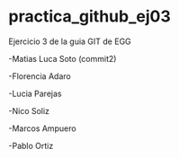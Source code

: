 # practica_github_ej03
Ejercicio 3 de la guia GIT de EGG




-Matias Luca Soto (commit2)

-Florencia Adaro

-Lucia Parejas

-Nico Soliz

-Marcos Ampuero

-Pablo Ortiz
